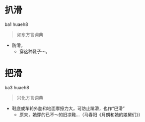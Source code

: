 # 扒滑
ba1 huaeh8
> 如东方言词典
- 防滑。
  - 穿这种鞋子～。

# 把滑
ba3 huaeh8
> 兴化方言词典
- 鞋底或车轮外胎和地面摩擦力大，可防止跐滑，也作“巴滑”
  - 原来，她穿的已不～的旧凉鞋…（马春阳《月朗和她的娘舅们》）
